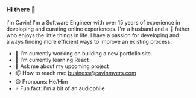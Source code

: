 ### Hi there 👋

I'm Cavin! I'm a Software Engineer with over 15 years of experience in developing and curating online experiences. I'm a husband and a 🌈 father who enjoys the little things in life. I have a passion for developing and always finding more efficient ways to improve an existing process.

- 🔭 I’m currently working on building a new portfolio site.
- 🌱 I’m currently learning React
- 💬 Ask me about my upcoming project
- 📫 How to reach me: [business@cavinmyers.com](mailto:business@cavinmyers.com)
- 😄 Pronouns: He/Him
- ⚡ Fun fact: I'm a bit of an audiophile
